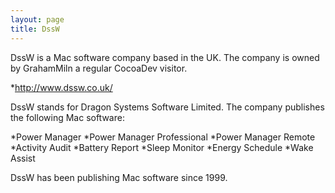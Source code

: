 ```yaml
---
layout: page
title: DssW
---
```




DssW is a Mac software company based in the UK. The company is owned by GrahamMiln a regular CocoaDev visitor.


*http://www.dssw.co.uk/


DssW stands for Dragon Systems Software Limited. The company publishes the following Mac software:


*Power Manager
*Power Manager Professional
*Power Manager Remote
*Activity Audit
*Battery Report
*Sleep Monitor
*Energy Schedule
*Wake Assist


DssW has been publishing Mac software since 1999.

